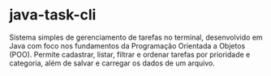# java-task-cli
Sistema simples de gerenciamento de tarefas no terminal, desenvolvido em Java com foco nos fundamentos da Programação Orientada a Objetos (POO). Permite cadastrar, listar, filtrar e ordenar tarefas por prioridade e categoria, além de salvar e carregar os dados de um arquivo.
